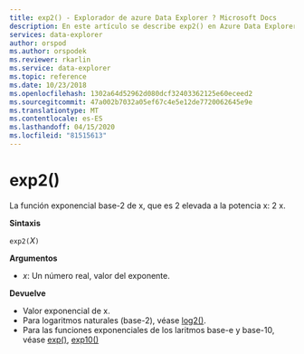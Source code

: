 ```yaml
---
title: exp2() - Explorador de azure Data Explorer ? Microsoft Docs
description: En este artículo se describe exp2() en Azure Data Explorer.
services: data-explorer
author: orspod
ms.author: orspodek
ms.reviewer: rkarlin
ms.service: data-explorer
ms.topic: reference
ms.date: 10/23/2018
ms.openlocfilehash: 1302a64d52962d080dcf32403362125e60eceed2
ms.sourcegitcommit: 47a002b7032a05ef67c4e5e12de7720062645e9e
ms.translationtype: MT
ms.contentlocale: es-ES
ms.lasthandoff: 04/15/2020
ms.locfileid: "81515613"
---
```

# <a name="exp2"></a>exp2()

La función exponencial base-2 de x, que es 2 elevada a la potencia x: 2 x.  

**Sintaxis**

`exp2(`*X*`)`

**Argumentos**

* *x*: Un número real, valor del exponente.

**Devuelve**

* Valor exponencial de x.
* Para logaritmos naturales (base-2), véase [log2()](log2-function.md).
* Para las funciones exponenciales de los laritmos base-e y base-10, véase [exp()](exp-function.md), [exp10()](exp10-function.md)